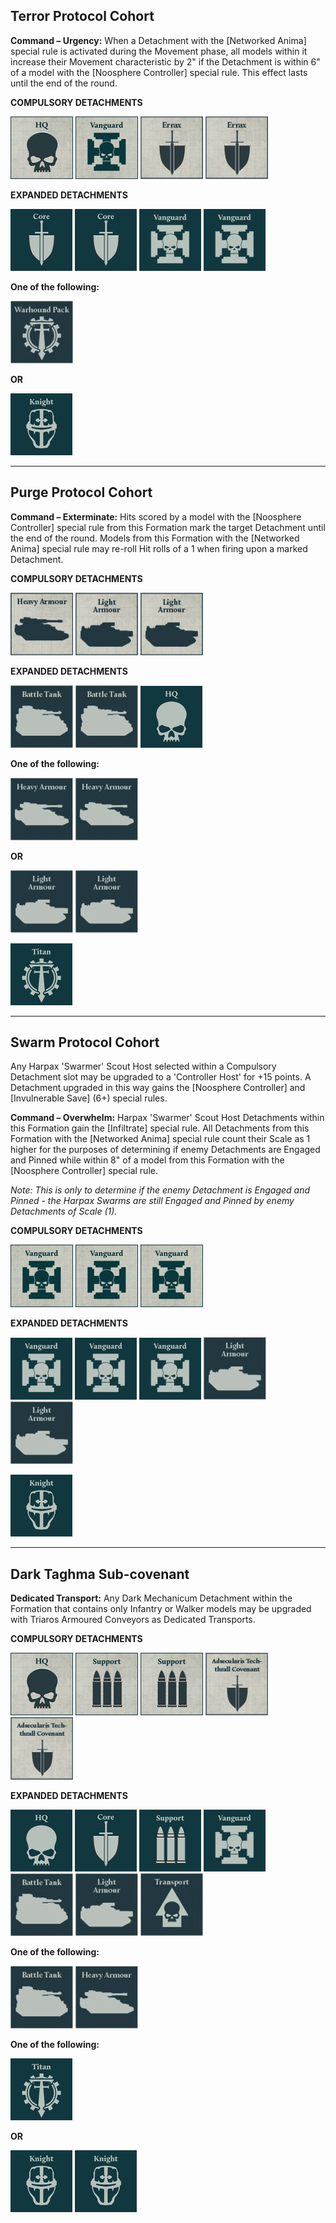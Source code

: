 ## Terror Protocol Cohort

**Command – Urgency:** When a Detachment with the [Networked Anima] special rule is activated during the Movement phase, all models within it increase their Movement characteristic by 2" if the Detachment is within 6" of a model with the [Noosphere Controller] special rule. This effect lasts until the end of the round.

**COMPULSORY DETACHMENTS**

[![](../../media/factions/dark_mechanicum/compulsory_hq.jpg)](../../factions/dark_mechanicum/detachments.md#hq-detachments) [![](../../media/factions/dark_mechanicum/compulsory_vanguard.jpg)](../../factions/dark_mechanicum/detachments.md#vanguard-detachments) [![](../../media/factions/dark_mechanicum/compulsory_errax.jpg)](../../factions/dark_mechanicum/detachments.md#errax-butcher-assault-stalker-cohort-45-points) [![](../../media/factions/dark_mechanicum/compulsory_errax.jpg)](../../factions/dark_mechanicum/detachments.md#errax-butcher-assault-stalker-cohort-45-points)

**EXPANDED DETACHMENTS**

[![](../../media/factions/dark_mechanicum/optional_core.jpg)](../../factions/dark_mechanicum/detachments.md#core-detachments) [![](../../media/factions/dark_mechanicum/optional_core.jpg)](../../factions/dark_mechanicum/detachments.md#core-detachments) [![](../../media/factions/dark_mechanicum/optional_vanguard.jpg)](../../factions/dark_mechanicum/detachments.md#vanguard-detachments) [![](../../media/factions/dark_mechanicum/optional_vanguard.jpg)](../../factions/dark_mechanicum/detachments.md#vanguard-detachments)

**One of the following:**

[![](../../media/factions/dark_mechanicum/optional_warhound_pack.jpg)](../../strategic_assets/detachments.md#warhound-hunting-pack-330-points) 

**OR**

[![](../../media/strategic_assets/optional_knight.jpg)](../../strategic_assets/detachments.md#knight-detachments)

---

## Purge Protocol Cohort

**Command – Exterminate:** Hits scored by a model with the [Noosphere Controller] special rule from this Formation mark the target Detachment until the end of the round. Models from this Formation with the [Networked Anima] special rule may re-roll Hit rolls of a 1 when firing upon a marked Detachment.

**COMPULSORY DETACHMENTS**

[![](../../media/factions/dark_mechanicum/compulsory_heavy_armour.jpg)](../../factions/dark_mechanicum/detachments.md#heavy-armour-detachments) 
[![](../../media/factions/dark_mechanicum/compulsory_light_armour.jpg)](../../factions/dark_mechanicum/detachments.md#light-armour-detachments) [![](../../media/factions/dark_mechanicum/compulsory_light_armour.jpg)](../../factions/dark_mechanicum/detachments.md#light-armour-detachments)

**EXPANDED DETACHMENTS**

[![](../../media/factions/dark_mechanicum/optional_battle_tank.jpg)](../../factions/dark_mechanicum/detachments.md#battle-tank-detachments) [![](../../media/factions/dark_mechanicum/optional_battle_tank.jpg)](../../factions/dark_mechanicum/detachments.md#battle-tank-detachments) [![](../../media/factions/dark_mechanicum/optional_hq.jpg)](../../factions/dark_mechanicum/detachments.md#hq-detachments)

**One of the following:**

[![](../../media/factions/dark_mechanicum/optional_heavy_armour.jpg)](../../factions/dark_mechanicum/detachments.md#heavy-armour-detachments) [![](../../media/factions/dark_mechanicum/optional_heavy_armour.jpg)](../../factions/dark_mechanicum/detachments.md#heavy-armour-detachments) 

**OR**

[![](../../media/factions/dark_mechanicum/optional_light_armour.jpg)](../../factions/dark_mechanicum/detachments.md#light-armour-detachments) [![](../../media/factions/dark_mechanicum/optional_light_armour.jpg)](../../factions/dark_mechanicum/detachments.md#light-armour-detachments)

[![](../../media/strategic_assets/optional_titan.jpg)](../../strategic_assets/detachments.md#titan-detachments)

---

## Swarm Protocol Cohort

Any Harpax 'Swarmer' Scout Host selected within a Compulsory Detachment slot may be upgraded to a 'Controller Host' for +15 points. A Detachment upgraded in this way gains the [Noosphere Controller] and [Invulnerable Save] (6+) special rules.

**Command – Overwhelm:** Harpax 'Swarmer' Scout Host Detachments within this Formation gain the [Infiltrate] special rule. All Detachments from this Formation with the [Networked Anima] special rule count their Scale as 1 higher for the purposes of determining if enemy Detachments are Engaged and Pinned while within 8" of a model from this Formation with the [Noosphere Controller] special rule.

*Note: This is only to determine if the enemy Detachment is Engaged and Pinned - the Harpax Swarms are still Engaged and Pinned by enemy Detachments of Scale (1).*

**COMPULSORY DETACHMENTS**

[![](../../media/factions/dark_mechanicum/compulsory_vanguard.jpg)](../../factions/dark_mechanicum/detachments.md#vanguard-detachments) [![](../../media/factions/dark_mechanicum/compulsory_vanguard.jpg)](../../factions/dark_mechanicum/detachments.md#vanguard-detachments) [![](../../media/factions/dark_mechanicum/compulsory_vanguard.jpg)](../../factions/dark_mechanicum/detachments.md#vanguard-detachments)

**EXPANDED DETACHMENTS**

[![](../../media/factions/dark_mechanicum/optional_vanguard.jpg)](../../factions/dark_mechanicum/detachments.md#vanguard-detachments) [![](../../media/factions/dark_mechanicum/optional_vanguard.jpg)](../../factions/dark_mechanicum/detachments.md#vanguard-detachments) [![](../../media/factions/dark_mechanicum/optional_vanguard.jpg)](../../factions/dark_mechanicum/detachments.md#vanguard-detachments) [![](../../media/factions/dark_mechanicum/optional_light_armour.jpg)](../../factions/dark_mechanicum/detachments.md#light-armour-detachments) [![](../../media/factions/dark_mechanicum/optional_light_armour.jpg)](../../factions/dark_mechanicum/detachments.md#light-armour-detachments) 

[![](../../media/strategic_assets/optional_knight.jpg)](../../strategic_assets/detachments.md#knight-detachments)

---

## Dark Taghma Sub-covenant

**Dedicated Transport:** Any Dark Mechanicum Detachment within the Formation that contains only Infantry or Walker models may be upgraded with Triaros Armoured Conveyors as Dedicated Transports.

**COMPULSORY DETACHMENTS**

[![](../../media/factions/dark_mechanicum/compulsory_hq.jpg)](../../factions/dark_mechanicum/detachments.md#hq-detachments) [![](../../media/factions/dark_mechanicum/compulsory_support.jpg)](../../factions/dark_mechanicum/detachments.md#support-detachments) [![](../../media/factions/dark_mechanicum/compulsory_support.jpg)](../../factions/dark_mechanicum/detachments.md#support-detachments) [![](../../media/factions/dark_mechanicum/compulsory_adsecularis_tech_thrall_covenant.jpg)](../../factions/dark_mechanicum/detachments.md#adsecularis-tech-thrall-covenant-30-points) [![](../../media/factions/dark_mechanicum/compulsory_adsecularis_tech_thrall_covenant.jpg)](../../factions/dark_mechanicum/detachments.md#adsecularis-tech-thrall-covenant-30-points)

**EXPANDED DETACHMENTS**

[![](../../media/factions/dark_mechanicum/optional_hq.jpg)](../../factions/dark_mechanicum/detachments.md#hq-detachments) [![](../../media/factions/dark_mechanicum/optional_core.jpg)](../../factions/dark_mechanicum/detachments.md#core-detachments) [![](../../media/factions/dark_mechanicum/optional_support.jpg)](../../factions/dark_mechanicum/detachments.md#support-detachments) [![](../../media/factions/dark_mechanicum/optional_vanguard.jpg)](../../factions/dark_mechanicum/detachments.md#vanguard-detachments) [![](../../media/factions/dark_mechanicum/optional_battle_tank.jpg)](../../factions/dark_mechanicum/detachments.md#battle-tank-detachments) [![](../../media/factions/dark_mechanicum/optional_light_armour.jpg)](../../factions/dark_mechanicum/detachments.md#light-armour-detachments) [![](../../media/factions/dark_mechanicum/optional_transport.jpg)](../../factions/dark_mechanicum/detachments.md#transport-detachments)

**One of the following:**

[![](../../media/factions/dark_mechanicum/optional_battle_tank.jpg)](../../factions/dark_mechanicum/detachments.md#battle-tank-detachments) [![](../../media/factions/dark_mechanicum/optional_heavy_armour.jpg)](../../factions/dark_mechanicum/detachments.md#heavy-armour-detachments)

**One of the following:**

[![](../../media/strategic_assets/optional_titan.jpg)](../../strategic_assets/detachments.md#titan-detachments) 

**OR** 

[![](../../media/strategic_assets/optional_knight.jpg)](../../strategic_assets/detachments.md#knight-detachments) [![](../../media/strategic_assets/optional_knight.jpg)](../../strategic_assets/detachments.md#knight-detachments)
